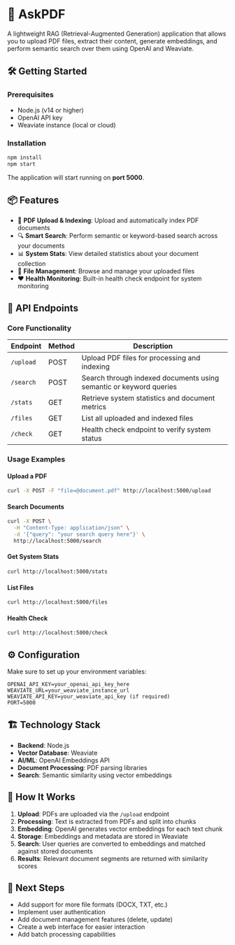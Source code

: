 # 🚀 AskPDF

A lightweight RAG (Retrieval-Augmented Generation) application that allows you to upload PDF files, extract their content, generate embeddings, and perform semantic search over them using OpenAI and Weaviate.

## 🛠️ Getting Started

### Prerequisites
- Node.js (v14 or higher)
- OpenAI API key
- Weaviate instance (local or cloud)

### Installation
```bash
npm install
npm start
```

The application will start running on **port 5000**.

## 📦 Features

- 📄 **PDF Upload & Indexing**: Upload and automatically index PDF documents
- 🔍 **Smart Search**: Perform semantic or keyword-based search across your documents
- 📊 **System Stats**: View detailed statistics about your document collection
- 📁 **File Management**: Browse and manage your uploaded files
- ❤️ **Health Monitoring**: Built-in health check endpoint for system monitoring

## 🔗 API Endpoints

### Core Functionality
| Endpoint | Method | Description |
|----------|--------|-------------|
| `/upload` | POST | Upload PDF files for processing and indexing |
| `/search` | POST | Search through indexed documents using semantic or keyword queries |
| `/stats` | GET | Retrieve system statistics and document metrics |
| `/files` | GET | List all uploaded and indexed files |
| `/check` | GET | Health check endpoint to verify system status |

### Usage Examples

#### Upload a PDF
```bash
curl -X POST -F "file=@document.pdf" http://localhost:5000/upload
```

#### Search Documents
```bash
curl -X POST \
  -H "Content-Type: application/json" \
  -d '{"query": "your search query here"}' \
  http://localhost:5000/search
```

#### Get System Stats
```bash
curl http://localhost:5000/stats
```

#### List Files
```bash
curl http://localhost:5000/files
```

#### Health Check
```bash
curl http://localhost:5000/check
```

## ⚙️ Configuration

Make sure to set up your environment variables:

```env
OPENAI_API_KEY=your_openai_api_key_here
WEAVIATE_URL=your_weaviate_instance_url
WEAVIATE_API_KEY=your_weaviate_api_key (if required)
PORT=5000
```

## 🏗️ Technology Stack

- **Backend**: Node.js
- **Vector Database**: Weaviate
- **AI/ML**: OpenAI Embeddings API
- **Document Processing**: PDF parsing libraries
- **Search**: Semantic similarity using vector embeddings

## 📝 How It Works

1. **Upload**: PDFs are uploaded via the `/upload` endpoint
2. **Processing**: Text is extracted from PDFs and split into chunks
3. **Embedding**: OpenAI generates vector embeddings for each text chunk
4. **Storage**: Embeddings and metadata are stored in Weaviate
5. **Search**: User queries are converted to embeddings and matched against stored documents
6. **Results**: Relevant document segments are returned with similarity scores

## 🚀 Next Steps

- Add support for more file formats (DOCX, TXT, etc.)
- Implement user authentication
- Add document management features (delete, update)
- Create a web interface for easier interaction
- Add batch processing capabilities